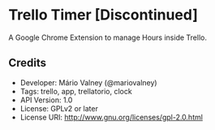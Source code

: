Trello Timer [Discontinued]
=================

A Google Chrome Extension to manage Hours inside Trello.

## Credits

* Developer: Mário Valney (@mariovalney)
* Tags: trello, app, trellatorio, clock
* API Version: 1.0
* License: GPLv2 or later
* License URI: http://www.gnu.org/licenses/gpl-2.0.html

